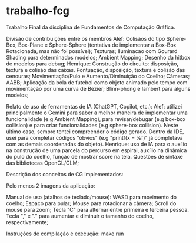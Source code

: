 # trabalho-fcg
Trabalho Final da disciplina de Fundamentos de Computação Gráfica.

Divisão de contribuições entre os membros
    Alef:
    Colisãos do tipo Sphere-Box, Box-Plane e Sphere-Sphere (tentativa de implementar a Box-Box Rotacionada, mas não foi possível);
    Texturas;
    Iluminacao com Gourard Shading para determinados modelos;
    Ambient Mapping;
    Desenho da hitbox de modelos para debug;
    Henrique:
    Construção do circuito: disposição, textura e colisão das caixas. Pontuação, disposição, textura e colisão das cenouras;
    Movimentação/Pulo e Aumento/Diminuição do Coelho;
    Câmeras;
    AABB;
    Aplicação da bola de futebol como objeto animado pelo tempo com movimentação por uma curva de Bezier;
    Blinn-phong e lambert para alguns modelos;


Relato de uso de ferramentas de IA (ChatGPT, Copilot, etc.):
    Alef: utilizei principalmente o Gemini para saber a melhor maneira de implementar uma funcionalidade (e.g Ambient Mapping), para revisar/debugar (e.g box-box collision) e para criar funcionalidades (e.g sphere-box collision). Neste último caso, sempre tentei compreender o código gerado. Dentro da IDE, usei para completar códigos "óbvios" (e.g "printf(x = %f)" já completava com as demais coordenadas do objeto).
    Henrique: uso de IA para o auxílio na construção de uma parcela do percurso em espiral, auxílio na dinâmica do pulo do coelho, função de mostrar score na tela. Questões de sintaxe das bibliotecas OpenGL/GLM;

Descrição dos conceitos de CG implementados:

Pelo menos 2 imagens da aplicação:

Manual de uso (atalhos de teclado/mouse):
    WASD para movimento do coelho;
    Espaço para pular;
    Mouse para rotacionar a câmera;
    Scroll do mouse para zoom;
    Tecla "C" para alternar entre primeira e terceira pessoa.
    Tecla "," e "." para aumentar e diminuir o tamanho do coelho, respectivamente;

Instruções de compilação e execução:
    make run